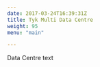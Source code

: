 ```yaml
---
date: 2017-03-24T16:39:31Z
title: Tyk Multi Data Centre
weight: 95
menu: "main"

---
```


Data Centre text

